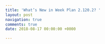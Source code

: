 ```yaml
---
title: 'What’s New in Week Plan 2.120.2? '
layout: post
navigation: true
comments: true
date: 2018-08-17 00:00:00 +0000

---
```


